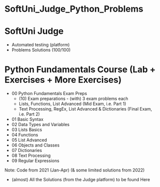 # SoftUni_Judge_Python_Problems

# SoftUni Judge
- Automated testing (platform)
- Problems Solutions (100/100)

# Python Fundamentals Course (Lab + Exercises + More Exercises)
- 00 Python Fundamentals Exam Preps
    - (10) Exam preparations - (with) 3 exam problems each
    - Lists, Functions, List Advanced (Mid Exam, i.e. Part 1)
    - Text Processing, RegEx, List Advanced & Dictionaries (Final Exam, i.e. Part 2)
- 01 Basic Syntax
- 02 Data Types and Variables
- 03 Lists Basics
- 04 Functions
- 05 List Advanced
- 06 Objects and Classes
- 07 Dictionaries
- 08 Text Processing
- 09 Regular Expressions

Note: Code from 2021 (Jan-Apr) (& some limited solutions from 2022)
- (almost) All the Solutions (from the Judge platform) to be found Here
